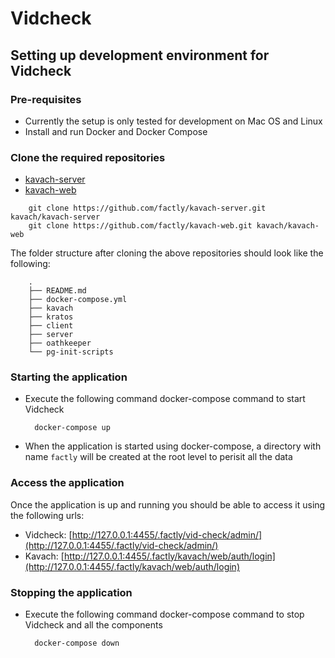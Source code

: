 # Vidcheck

## Setting up development environment for Vidcheck

### Pre-requisites

- Currently the setup is only tested for development on Mac OS and Linux
- Install and run Docker and Docker Compose

### Clone the required repositories

- [kavach-server](https://github.com/factly/kavach-server)
- [kavach-web](https://github.com/factly/kavach-web)

```
    git clone https://github.com/factly/kavach-server.git kavach/kavach-server
    git clone https://github.com/factly/kavach-web.git kavach/kavach-web
```

The folder structure after cloning the above repositories should look like the following:
```
    .
    ├── README.md
    ├── docker-compose.yml
    ├── kavach
    ├── kratos
    ├── client
    ├── server
    ├── oathkeeper
    └── pg-init-scripts
```

### Starting the application

- Execute the following command docker-compose command to start Vidcheck
  
  ```
    docker-compose up
  ```

- When the application is started using docker-compose, a directory with name `factly` will be created at the root level to perisit all the data


### Access the application

Once the application is up and running you should be able to access it using the following urls:

- Vidcheck: [http://127.0.0.1:4455/.factly/vid-check/admin/](http://127.0.0.1:4455/.factly/vid-check/admin/)
- Kavach: [http://127.0.0.1:4455/.factly/kavach/web/auth/login](http://127.0.0.1:4455/.factly/kavach/web/auth/login)


### Stopping the application

- Execute the following command docker-compose command to stop Vidcheck and all the components
  
  ```
    docker-compose down
  ```